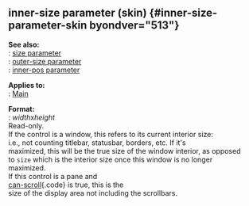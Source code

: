 ## inner-size parameter (skin) {#inner-size-parameter-skin byondver="513"}    
**See also:**    
:   [size parameter](/%7Bskin%7D/param/size)    
:   [outer-size parameter](/%7Bskin%7D/param/outer-size)    
:   [inner-pos parameter](/%7Bskin%7D/param/inner-pos)    
<!-- -->    
**Applies to:**    
:   [Main](/%7Bskin%7D/control/main)    
<!-- -->    
**Format:**    
:   *width*x*height*    
Read-only.    
If the control is a window, this refers to its current interior size:    
i.e., not counting titlebar, statusbar, borders, etc. If it\'s    
maximized, this will be the true size of the window interior, as opposed    
to `size` which is the interior size once this window is no longer    
maximized.    
If this control is a pane and    
[can-scroll](/%7Bskin%7D/param/can-scroll){.code} is true, this is the    
size of the display area not including the scrollbars.  